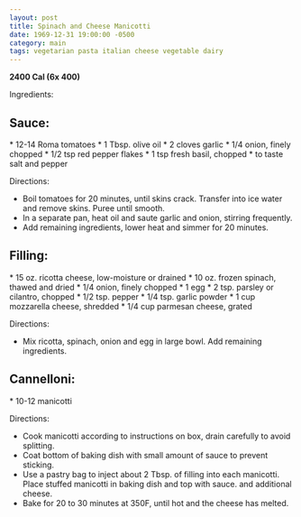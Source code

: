 ```yaml
---
layout: post
title: Spinach and Cheese Manicotti
date: 1969-12-31 19:00:00 -0500
category: main
tags: vegetarian pasta italian cheese vegetable dairy
---
```

<b>2400 Cal (6x 400)</b>
<p>Ingredients:</p>
<h2>Sauce:</h2>
* 12-14 Roma tomatoes
* 1 Tbsp. olive oil
* 2 cloves garlic
* 1/4 onion, finely chopped
* 1/2 tsp red pepper flakes
* 1 tsp fresh basil, chopped
* to taste salt and pepper

<p>Directions:</p>

* Boil tomatoes for 20 minutes, until skins crack.  Transfer into ice water and remove skins.  Puree until smooth.
* In a separate pan, heat oil and saute garlic and onion, stirring frequently.
* Add remaining ingredients, lower heat and simmer for 20 minutes.

<h2>Filling:</h2>
* 15 oz. ricotta cheese, low-moisture or drained
* 10 oz. frozen spinach, thawed and dried
* 1/4 onion, finely chopped
* 1 egg
* 2 tsp. parsley or cilantro, chopped
* 1/2 tsp. pepper
* 1/4 tsp. garlic powder
* 1 cup mozzarella cheese, shredded
* 1/4 cup parmesan cheese, grated

<p>Directions:</p>

* Mix ricotta, spinach, onion and egg in large bowl.  Add remaining ingredients.

<h2>Cannelloni:</h2>
* 10-12 manicotti

<p>Directions:</p>

* Cook manicotti according to instructions on box, drain carefully to avoid splitting.
* Coat bottom of baking dish with small amount of sauce to prevent sticking.
* Use a pastry bag to inject about 2 Tbsp. of filling into each manicotti.  Place stuffed manicotti in baking dish and top with sauce. and additional cheese.
* Bake for 20 to 30 minutes at 350F, until hot and the cheese has melted.

